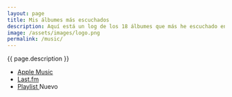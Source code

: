 ```yaml
---
layout: page
title: Mis álbumes más escuchados
description: Aquí está un log de los 18 álbumes que más he escuchado en los últimos 30 días (vía Last.fm).
image: /assets/images/logo.png
permalink: /music/
---
```


<p class="text-center">{{ page.description }}</p>

<ul class="list-inline mb-4 text-center">
    <li class="list-inline-item">
        <a class="btn btn-primary btn-sm" href="{{ site.apple_music_url}}" target="_blank" rel="me noopener noreferrer">
          <i class="fa-brands fa-apple"></i> Apple Music
        </a>
    </li>
    <li class="list-inline-item">
        <a class="btn btn-primary btn-sm" href="{{ site.lastfm_url}}" target="_blank" rel="me noopener noreferrer">
          <i class="fa-brands fa-lastfm"></i> Last.fm
        </a>
    </li>
    <li class="list-inline-item">
        <a class="btn btn-primary btn-sm" href="/music/playlist/">
          <i class="fa-solid fa-record-vinyl"></i> Playlist
        </a>
        <span class="badge badge-success pulse-subtle pulse-fast">Nuevo</span>
    </li>
</ul>

<div class="row" id="lastfm-albums-grid"></div>
